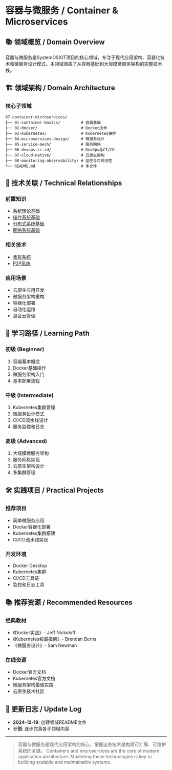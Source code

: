 # 容器与微服务 / Container & Microservices

## 📚 领域概览 / Domain Overview

容器与微服务是SystemOSIOT项目的核心领域，专注于现代应用架构、容器化技术和微服务设计模式。本领域涵盖了从容器基础到大规模微服务架构的完整技术栈。

## 🏗️ 领域架构 / Domain Architecture

### 核心子领域

```text
07-container-microservices/
├── 01-container-basics/         # 容器基础
├── 02-docker/                   # Docker技术
├── 03-kubernetes/               # Kubernetes编排
├── 04-microservices-design/     # 微服务设计
├── 05-service-mesh/             # 服务网格
├── 06-devops-ci-cd/             # DevOps与CI/CD
├── 07-cloud-native/             # 云原生架构
├── 08-monitoring-observability/ # 监控与可观测性
└── README.md                    # 本文件
```

## 🔗 技术关联 / Technical Relationships

### 前置知识

- [系统理论基础](../01-system-theory/01-fundamentals/README.md)
- [操作系统基础](../02-operating-systems/README.md)
- [分布式系统基础](../04-distributed-systems/README.md)
- [网络系统基础](../08-network-systems/README.md)

### 相关技术

- [集群系统](../05-cluster-systems/README.md)
- [P2P系统](../06-p2p-systems/README.md)

### 应用场景

- 云原生应用开发
- 微服务架构重构
- 容器化部署
- 自动化运维
- 混合云管理

## 📖 学习路径 / Learning Path

### 初级 (Beginner)

1. 容器基本概念
2. Docker基础操作
3. 微服务架构入门
4. 基本部署流程

### 中级 (Intermediate)

1. Kubernetes集群管理
2. 微服务设计模式
3. CI/CD流水线设计
4. 服务监控和日志

### 高级 (Advanced)

1. 大规模微服务架构
2. 服务网格实现
3. 云原生架构设计
4. 多集群管理

## 🛠️ 实践项目 / Practical Projects

### 推荐项目

- 简单微服务应用
- Docker容器化部署
- Kubernetes集群搭建
- CI/CD流水线实现

### 开发环境

- Docker Desktop
- Kubernetes集群
- CI/CD工具链
- 监控和日志工具

## 📚 推荐资源 / Recommended Resources

### 经典教材

- 《Docker实战》- Jeff Nickoloff
- 《Kubernetes权威指南》- Brendan Burns
- 《微服务设计》- Sam Newman

### 在线资源

- Docker官方文档
- Kubernetes官方文档
- 微服务架构最佳实践
- 云原生技术社区

## 🔄 更新日志 / Update Log

- **2024-12-19**: 创建领域README文件
- **计划**: 逐步完善各子领域内容

---

> 容器与微服务是现代应用架构的核心，掌握这些技术是构建可扩展、可维护系统的关键。
> Containers and microservices are the core of modern application architecture. Mastering these technologies is key to building scalable and maintainable systems.
